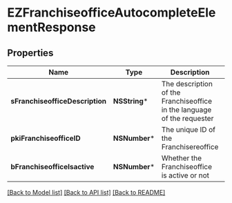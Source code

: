 # EZFranchiseofficeAutocompleteElementResponse

## Properties
Name | Type | Description | Notes
------------ | ------------- | ------------- | -------------
**sFranchiseofficeDescription** | **NSString*** | The description of the Franchiseoffice in the language of the requester | 
**pkiFranchiseofficeID** | **NSNumber*** | The unique ID of the Franchisereoffice | 
**bFranchiseofficeIsactive** | **NSNumber*** | Whether the Franchiseoffice is active or not | 

[[Back to Model list]](../README.md#documentation-for-models) [[Back to API list]](../README.md#documentation-for-api-endpoints) [[Back to README]](../README.md)


